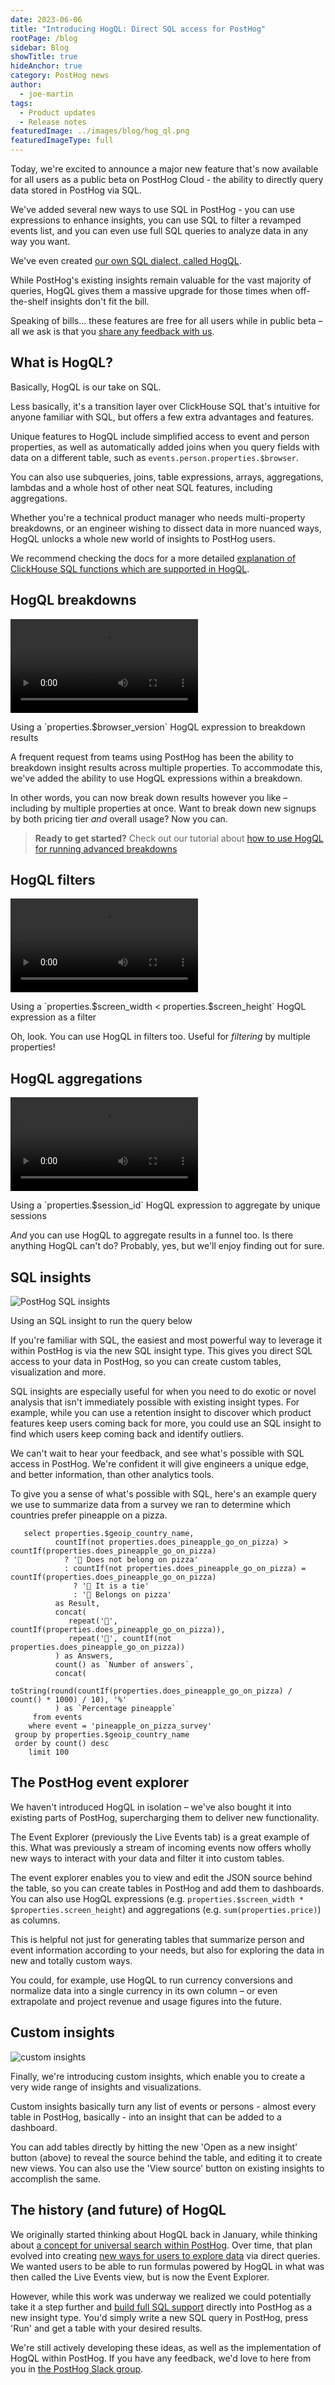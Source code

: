 ```yaml
---
date: 2023-06-06
title: "Introducing HogQL: Direct SQL access for PostHog"
rootPage: /blog
sidebar: Blog
showTitle: true
hideAnchor: true
category: PostHog news
author:
  - joe-martin
tags:
  - Product updates
  - Release notes
featuredImage: ../images/blog/hog_ql.png
featuredImageType: full
---
```


Today, we're excited to announce a major new feature that's now available for all users as a public beta on PostHog Cloud - the ability to directly query data stored in PostHog via SQL.

We've added several new ways to use SQL in PostHog - you can use expressions to enhance insights, you can use SQL to filter a revamped events list, and you can even use full SQL queries to analyze data in any way you want. 

We've even created [our own SQL dialect, called HogQL](/docs/product-analytics/hogql).

While PostHog's existing insights remain valuable for the vast majority of queries, HogQL gives them a massive upgrade for those times when off-the-shelf insights don't fit the bill. 

Speaking of bills... these features are free for all users while in public beta – all we ask is that you [share any feedback with us](http://app.posthog.com/home#supportModal). 

## What is HogQL?

Basically, HogQL is our take on SQL. 

Less basically, it's a transition layer over ClickHouse SQL that's intuitive for anyone familiar with SQL, but offers a few extra advantages and features.

Unique features to HogQL include simplified access to event and person properties, as well as automatically added joins when you query fields with data on a different table, such as `events.person.properties.$browser`.

You can also use subqueries, joins, table expressions, arrays, aggregations, lambdas and a whole host of other neat SQL features, including aggregations.

Whether you're a technical product manager who needs multi-property breakdowns, or an engineer wishing to dissect data in more nuanced ways, HogQL unlocks a whole new world of insights to PostHog users.

We recommend checking the docs for a more detailed [explanation of ClickHouse SQL functions which are supported in HogQL](/manual/hogql).

## HogQL breakdowns

![HogQL breakdowns](../images/blog/array/hog_breakdown.mp4)

<Caption>Using a `properties.$browser_version` HogQL expression to breakdown results</Caption>

A frequent request from teams using PostHog has been the ability to breakdown insight results across multiple properties. To accommodate this, we've added the ability to use HogQL expressions within a breakdown. 

In other words, you can now break down results however you like – including by multiple properties at once. Want to break down new signups by both pricing tier _and_ overall usage? Now you can.

> **Ready to get started?** Check out our tutorial about [how to use HogQL for running advanced breakdowns](docs/tutorials/hogql-breakdowns)

## HogQL filters

![HogQL filter](../images/blog/array/hog_filters.mp4)

<Caption>Using a `properties.$screen_width < properties.$screen_height` HogQL expression as a filter</Caption>

Oh, look. You can use HogQL in filters too. Useful for _filtering_ by multiple properties!

## HogQL aggregations
![HogQL aggregations](../images/blog/array/hog_aggregate.mp4)
<Caption>Using a `properties.$session_id` HogQL expression to aggregate by unique sessions</Caption>

_And_ you can use HogQL to aggregate results in a funnel too. Is there anything HogQL can't do? Probably, yes, but we'll enjoy finding out for sure. 

## SQL insights
![PostHog SQL insights](../images/features/hogql/pinepple_sql.gif)
<Caption>Using an SQL insight to run the query below</Caption>

If you're familiar with SQL, the easiest and most powerful way to leverage it within PostHog is via the new SQL insight type. This gives you direct SQL access to your data in PostHog, so you can create custom tables, visualization and more. 

SQL insights are especially useful for when you need to do exotic or novel analysis that isn't immediately possible with existing insight types. For example, while you can use a retention insight to discover which product features keep users coming back for more, you could use an SQL insight to find which users keep coming back and identify outliers. 

We can't wait to hear your feedback, and see what's possible with SQL access in PostHog. We're confident it will give engineers a unique edge, and better information, than other analytics tools.

To give you a sense of what's possible with SQL, here's an example query we use to summarize data from a survey we ran to determine which countries prefer pineapple on a pizza.

```
   select properties.$geoip_country_name,
          countIf(not properties.does_pineapple_go_on_pizza) > countIf(properties.does_pineapple_go_on_pizza)
            ? '🍅 Does not belong on pizza'
            : countIf(not properties.does_pineapple_go_on_pizza) = countIf(properties.does_pineapple_go_on_pizza)
              ? '🥦 It is a tie'
              : '🍍 Belongs on pizza'
          as Result,
          concat(
             repeat('🍍', countIf(properties.does_pineapple_go_on_pizza)),
             repeat('🍅', countIf(not properties.does_pineapple_go_on_pizza))
          ) as Answers,
          count() as `Number of answers`,
          concat(
            toString(round(countIf(properties.does_pineapple_go_on_pizza) / count() * 1000) / 10), '%'
          ) as `Percentage pineapple`
     from events
    where event = 'pineapple_on_pizza_survey'
 group by properties.$geoip_country_name
 order by count() desc
    limit 100
```

## The PostHog event explorer 
We haven't introduced HogQL in isolation – we've also bought it into existing parts of PostHog, supercharging them to deliver new functionality. 

The Event Explorer (previously the Live Events tab) is a great example of this. What was previously a stream of incoming events now offers wholly new ways to interact with your data and filter it into custom tables. 

The event explorer enables you to view and edit the JSON source behind the table, so you can create tables in PostHog and add them to dashboards. You can also use HogQL expressions (e.g. `properties.$screen_width * $properties.screen_height`) and aggregations (e.g. `sum(properties.price)`) as columns.

This is helpful not just for generating tables that summarize person and event information according to your needs, but also for exploring the data in new and totally custom ways. 

You could, for example, use HogQL to run currency conversions and normalize data into a single currency in its own column – or even extrapolate and project revenue and usage figures into the future.

## Custom insights
![custom insights](../images/blog/array/custom_insights.gif)

Finally, we're introducing custom insights, which enable you to create a very wide range of insights and visualizations. 

Custom insights basically turn any list of events or persons - almost every table in PostHog, basically - into an insight that can be added to a dashboard. 

You can add tables directly by hitting the new 'Open as a new insight' button (above) to reveal the source behind the table, and editing it to create new views. You can also use the 'View source' button on existing insights to accomplish the same. 

## The history (and future) of HogQL

We originally started thinking about HogQL back in January, while thinking about [a concept for universal search within PostHog](https://github.com/PostHog/posthog/issues/7963). Over time, that plan evolved into creating [new ways for users to explore data](https://github.com/PostHog/meta/issues/86) via direct queries. We wanted users to be able to run formulas powered by HogQL in what was then called the Live Events view, but is now the Event Explorer. 

However, while this work was underway we realized we could potentially take it a step further and [build full SQL support](https://github.com/PostHog/meta/issues/81) directly into PostHog as a new insight type. You'd simply write a new SQL query in PostHog, press 'Run' and get a table with your desired results. 

We're still actively developing these ideas, as well as the implementation of HogQL within PostHog. If you have any feedback, we'd love to here from you in [the PostHog Slack group](/slack).

<ArrayCTA />
